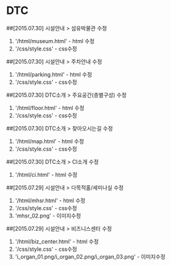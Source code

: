 # DTC

##[2015.07.30] 시설안내 > 섬유박물관 수정
1. '/html/museum.html' - html 수정
2. '/css/style.css' - css수정

##[2015.07.30] 시설안내 > 주차안내 수정
1. '/html/parking.html' - html 수정
2. '/css/style.css' - css수정

##[2015.07.30] DTC소개 > 주요공간(층별구성) 수정
1. '/html/floor.html' - html 수정
2. '/css/style.css' - css수정

##[2015.07.30] DTC소개 > 찾아오시는길 수정
1. '/html/map.html' - html 수정
2. '/css/style.css' - css수정

##[2015.07.30] DTC소개 > CI소개 수정
1. '/html/ci.html' - html 수정

##[2015.07.29] 시설안내 > 다목적홀/세미나실 수정
1. '/html/mhsr.html' - html 수정
2. '/css/style.css' - css수정
3. 'mhsr_02.png' - 이미지수정

##[2015.07.29] 시설안내 > 비즈니스센터 수정
1. '/html/biz_center.html' - html 수정
2. '/css/style.css' - css수정
3. 'i_organ_01.png/i_organ_02.png/i_organ_03.png' - 이미지수정
